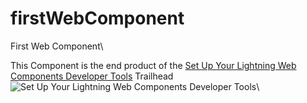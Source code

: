 # firstWebComponent
First Web Component\

This Component is the end product of the [Set Up Your Lightning Web Components Developer Tools](https://trailhead.salesforce.com/content/learn/projects/set-up-your-lightning-web-components-developer-tools) Trailhead\
![Set Up Your Lightning Web Components Developer Tools](https://res.cloudinary.com/hy4kyit2a/f_auto,fl_lossy,q_70/learn/projects/set-up-your-lightning-web-components-developer-tools/c3dcf42d860258cf365b5f4ff17bea7d_badge.png)\
